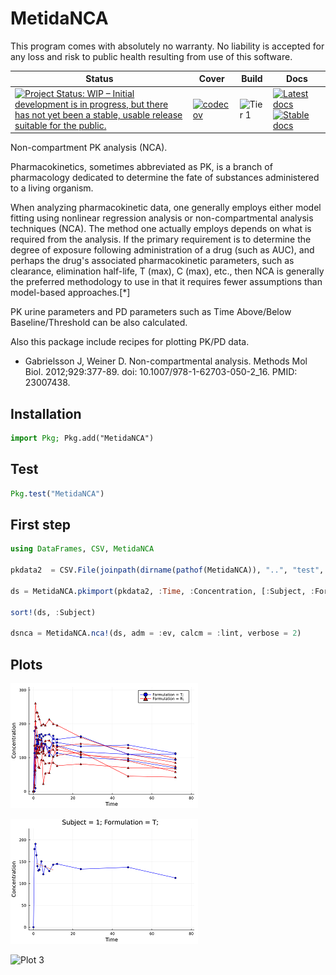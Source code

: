 # MetidaNCA

This program comes with absolutely no warranty. No liability is accepted for any loss and risk to public health resulting from use of this software.

| Status | Cover | Build | Docs |
|--------|-------|-------|------|
|[![Project Status: WIP – Initial development is in progress, but there has not yet been a stable, usable release suitable for the public.](https://www.repostatus.org/badges/latest/wip.svg)](https://www.repostatus.org/#wip)|[![codecov](https://codecov.io/gh/PharmCat/MetidaNCA.jl/branch/main/graph/badge.svg?token=A9eyT9g0WZ)](https://codecov.io/gh/PharmCat/MetidaNCA.jl)|![Tier 1](https://github.com/PharmCat/MetidaNCA.jl/workflows/Tier%201/badge.svg) | [![Latest docs](https://img.shields.io/badge/docs-latest-blue.svg)](https://pharmcat.github.io/MetidaNCA.jl/dev/) [![Stable docs](https://img.shields.io/badge/docs-stable-blue.svg)](https://pharmcat.github.io/MetidaNCA.jl/stable/)|


Non-compartment PK analysis (NCA).

Pharmacokinetics, sometimes abbreviated as PK, is a branch of pharmacology dedicated to determine the fate of substances administered to a living organism.

When analyzing pharmacokinetic data, one generally employs either model fitting using nonlinear regression analysis or non-compartmental analysis techniques (NCA). The method one actually employs depends on what is required from the analysis. If the primary requirement is to determine the degree of exposure following administration of a drug (such as AUC), and perhaps the drug's associated pharmacokinetic parameters, such as clearance, elimination half-life, T (max), C (max), etc., then NCA is generally the preferred methodology to use in that it requires fewer assumptions than model-based approaches.[*]

PK urine parameters and PD parameters such as Time Above/Below  Baseline/Threshold can be also calculated.

Also this package include recipes for plotting PK/PD data.

* Gabrielsson J, Weiner D. Non-compartmental analysis. Methods Mol Biol. 2012;929:377-89. doi: 10.1007/978-1-62703-050-2_16. PMID: 23007438.

## Installation

```julia
import Pkg; Pkg.add("MetidaNCA")
```

## Test

```julia
Pkg.test("MetidaNCA")
```

## First step

```julia
using DataFrames, CSV, MetidaNCA

pkdata2  = CSV.File(joinpath(dirname(pathof(MetidaNCA)), "..", "test", "csv", "pkdata2.csv")) |> DataFrame

ds = MetidaNCA.pkimport(pkdata2, :Time, :Concentration, [:Subject, :Formulation]; dosetime = MetidaNCA.DoseTime(dose = 100, time = 0))

sort!(ds, :Subject)

dsnca = MetidaNCA.nca!(ds, adm = :ev, calcm = :lint, verbose = 2)
```

## Plots

![Plot 1](https://github.com/PharmCat/MetidaNCA.jl/blob/fa2bdb1910b4b4245a68077f7ca9a0feadbfb67d/img/plot2.png?raw=true)

![Plot 2](https://github.com/PharmCat/MetidaNCA.jl/blob/fa2bdb1910b4b4245a68077f7ca9a0feadbfb67d/img/plot5.png?raw=true)

![Plot 3](https://github.com/PharmCat/MetidaNCA.jl/img/plot6.png)
